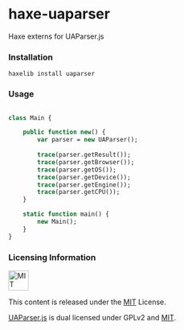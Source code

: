 # haxe-uaparser
Haxe externs for UAParser.js

### Installation ###

```
haxelib install uaparser
```

### Usage ###

```haxe

class Main {

    public function new() {
        var parser = new UAParser();
        
        trace(parser.getResult());
        trace(parser.getBrowser());
        trace(parser.getOS());
        trace(parser.getDevice());
        trace(parser.getEngine());
        trace(parser.getCPU());
    }

    static function main() {
        new Main();
    }
}
```

### Licensing Information ###

<a rel="license" href="http://opensource.org/licenses/MIT">
<img alt="MIT license" height="40" src="http://upload.wikimedia.org/wikipedia/commons/c/c3/License_icon-mit.svg" /></a>

This content is released under the [MIT](http://opensource.org/licenses/MIT) License.

[UAParser.js](https://github.com/faisalman/ua-parser-js) is dual licensed under GPLv2 and [MIT](http://opensource.org/licenses/MIT).